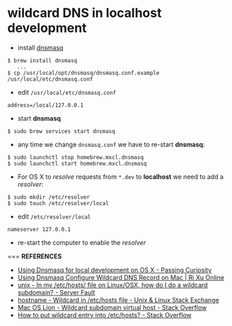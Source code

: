 # wildcard DNS in localhost development
- install [dnsmasq](http://www.thekelleys.org.uk/dnsmasq/doc.html)
```
$ brew install dnsmasq
   ...
$ cp /usr/local/opt/dnsmasq/dnsmasq.conf.example /usr/local/etc/dnsmasq.conf
```
- edit `/usr/local/etc/dnsmasq.conf`
```
address=/local/127.0.0.1
```
- start **dnsmasq**
```
$ sudo brew services start dnsmasq
```
- any time we change `dnsmasq.conf` we have to re-start **dnsmasq**:
```
$ sudo launchctl stop homebrew.mxcl.dnsmasq
$ sudo launchctl start homebrew.mxcl.dnsmasq
```
- For OS X to _resolve_ requests from `*.dev` to **localhost** we need to add a _resolver_:
```
$ sudo mkdir /etc/resolver
$ sudo touch /etc/resolver/local
```
- edit `/etc/resolver/local`
```
nameserver 127.0.0.1
```
- re-start the computer to enable the _resolver_

===
**REFERENCES**

- [Using Dnsmasq for local development on OS X - Passing Curiosity](https://passingcuriosity.com/2013/dnsmasq-dev-osx/)
- [Using Dnsmasq Configure Wildcard DNS Record on Mac | Ri Xu Online](https://xuri.me/2014/12/13/using-dnsmasq-configure-wildcard-dns-record-on-mac.html)
- [unix - In my /etc/hosts/ file on Linux/OSX, how do I do a wildcard subdomain? - Server Fault](http://serverfault.com/questions/118378/in-my-etc-hosts-file-on-linux-osx-how-do-i-do-a-wildcard-subdomain)
- [hostname - Wildcard in /etc/hosts file - Unix & Linux Stack Exchange](http://unix.stackexchange.com/questions/3352/wildcard-in-etc-hosts-file)
- [Mac OS Lion - Wildcard subdomain virtual host - Stack Overflow](http://stackoverflow.com/questions/9562059/mac-os-lion-wildcard-subdomain-virtual-host)
- [How to put wildcard entry into /etc/hosts? - Stack Overflow](http://stackoverflow.com/questions/20446930/how-to-put-wildcard-entry-into-etc-hosts)

